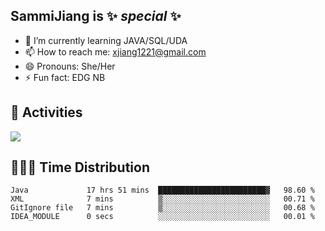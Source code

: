 ## SammiJiang is  ✨ _special_ ✨ 


- 🌱 I’m currently learning JAVA/SQL/UDA
- 📫 How to reach me: xjiang1221@gmail.com
- 😄 Pronouns: She/Her
- ⚡ Fun fact: EDG NB
## 👾 Activities 

![](https://github-readme-stats.vercel.app/api?username=SammiJiang&theme=gruvbox )

## 👩🏼‍💻 Time Distribution 

<!--START_SECTION:waka-->

```text
Java             17 hrs 51 mins  ████████████████████████▓   98.60 %
XML              7 mins          ▒░░░░░░░░░░░░░░░░░░░░░░░░   00.71 %
GitIgnore file   7 mins          ▒░░░░░░░░░░░░░░░░░░░░░░░░   00.68 %
IDEA_MODULE      0 secs          ░░░░░░░░░░░░░░░░░░░░░░░░░   00.01 %
```

<!--END_SECTION:waka-->
